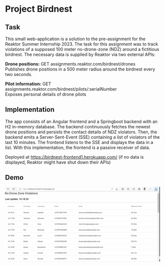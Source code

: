 # Project Birdnest
## Task
This small web-application is a solution to the pre-assignment for the Reaktor Summer Internship 2023. The task for this assignment was to track violations of a supposed 100 meter no-drone-zone (NDZ) around a fictitious birdnest. The necessary data is supplied by Reaktor via two external APIs:

<b>Drone positions:</b> GET assignments.reaktor.com/birdnest/drones
</br>Publishes drone positions in a 500 meter radius around the birdnest every two seconds.

<b>Pilot information:</b> GET assignments.reaktor.com/birdnest/pilots/:serialNumber
</br>Exposes personal details of drone pilots

## Implementation
The app consists of an Angular frontend and a Springboot backend with an H2 in-memory database. The backend continuously fetches the newest drone positions and persists the contact details of NDZ violators. Then, the backend emits a Server-Sent-Event (SSE) containing a list of violators of the last 10 minutes. The frontend listens to the SSE and displays the data in a list. With this implementation, the frontend is a passive receiver of data.



Deployed at https://birdnest-frontend1.herokuapp.com/ (if no data is displayed, Reaktor might have shut down their APIs)

## Demo
![](https://github.com/fravl/project-birdnest/blob/main/project-birdnest-demo.gif)

